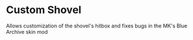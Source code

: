 # Custom Shovel

Allows customization of the shovel's hitbox and fixes bugs in the MK's Blue Archive skin mod
